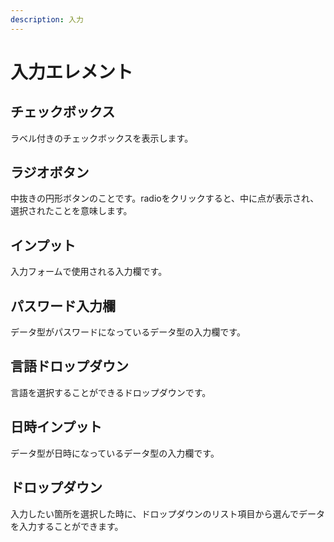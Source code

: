 ```yaml
---
description: 入力
---
```


# 入力エレメント

## チェックボックス

ラベル付きのチェックボックスを表示します。

## ラジオボタン

中抜きの円形ボタンのことです。radioをクリックすると、中に点が表示され、選択されたことを意味します。

## インプット

入力フォームで使用される入力欄です。

## パスワード入力欄

データ型がパスワードになっているデータ型の入力欄です。

## 言語ドロップダウン

言語を選択することができるドロップダウンです。

## 日時インプット

データ型が日時になっているデータ型の入力欄です。

## ドロップダウン

入力したい箇所を選択した時に、ドロップダウンのリスト項目から選んでデータを入力することができます。

##
